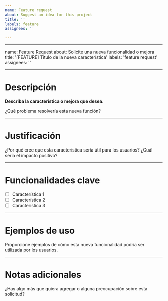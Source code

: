 ```yaml
---
name: Feature request
about: Suggest an idea for this project
title: ''
labels: feature
assignees: ''

---
```


---
name: Feature Request
about: Solicite una nueva funcionalidad o mejora
title: '[FEATURE] Título de la nueva característica'
labels: 'feature request'
assignees: ''

---

# Descripción
**Describa la característica o mejora que desea.**

¿Qué problema resolvería esta nueva función?

---

# Justificación
¿Por qué cree que esta característica sería útil para los usuarios? ¿Cuál sería el impacto positivo?

---

# Funcionalidades clave
- [ ] Característica 1
- [ ] Característica 2
- [ ] Característica 3

---

# Ejemplos de uso
Proporcione ejemplos de cómo esta nueva funcionalidad podría ser utilizada por los usuarios.

---

# Notas adicionales
¿Hay algo más que quiera agregar o alguna preocupación sobre esta solicitud?
